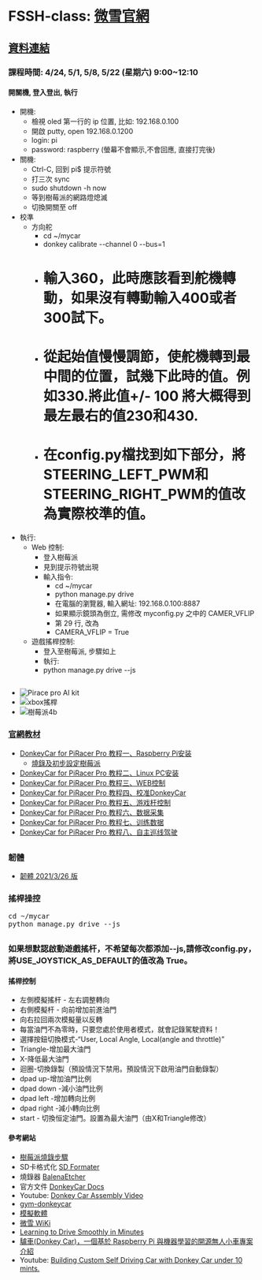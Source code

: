 # FSSH-class: [微雪官網](https://www.waveshare.net/wiki/PiRacer_Pro_AI_Kit)
## [資料連結](https://drive.google.com/drive/folders/16iQKtnFYjngqqkkFbVzOkc8HuU0624xz?usp=sharing)
### 課程時間: 4/24, 5/1, 5/8, 5/22 (星期六) 9:00~12:10
#### 開關機, 登入登出, 執行
* 開機:
    * 檢視 oled 第一行的 ip 位置, 比如: 192.168.0.100
    * 開啟 putty, open 192.168.0.1200
    * login: pi
    * password: raspberry (螢幕不會顯示,不會回應, 直接打完後<Enter>)
* 關機:
    * Ctrl-C, 回到 pi$ 提示符號
    * 打三次 sync
    * sudo shutdown -h now
    * 等到樹莓派的網路燈熄滅
    * 切換開關至 off
* 校準
    * 方向舵
        * cd ~/mycar
        * donkey calibrate --channel 0 --bus=1
        * # 輸入360，此時應該看到舵機轉動，如果沒有轉動輸入400或者300試下。
        * # 從起始值慢慢調節，使舵機轉到最中間的位置，試幾下此時的值。例如330.將此值+/- 100 將大概得到最左最右的值230和430.
        * # 在config.py檔找到如下部分，將STEERING_LEFT_PWM和STEERING_RIGHT_PWM的值改為實際校準的值。
* 執行:
    * Web 控制:
        * 登入樹莓派
        * 見到提示符號出現
        * 輸入指令:
            * cd ~/mycar
            * python manage.py drive    
            * 在電腦的瀏覽器, 輸入網址: 192.168.0.100:8887
            * 如果顯示鏡頭為倒立, 需修改 myconfig.py 之中的 CAMER_VFLIP 
            * 第 29 行, 改為
            * CAMERA_VFLIP = True
     * 遊戲搖桿控制:
         * 登入至樹莓派, 步驟如上
         * 執行: 
         * python manage.py drive --js
##
* ![Pirace pro AI kit](https://github.com/jumbokh/FSSH-class/blob/main/images/PiRacer-Pro-AI-Kit-details-1.jpg)
* ![xbox搖桿](https://github.com/jumbokh/FSSH-class/blob/main/images/xbox-1.JPG)
* ![樹莓派4b](https://github.com/jumbokh/FSSH-class/blob/main/images/rpi4.JPG)
### [官網教材](https://www.waveshare.net/wiki/PiRacer_Pro_AI_Kit)
* [DonkeyCar for PiRacer Pro 教程一、Raspberry Pi安装](https://www.waveshare.net/wiki/DonkeyCar_for_PiRacer_Pro_%E6%95%99%E7%A8%8B%E4%B8%80%E3%80%81Raspberry_Pi%E5%AE%89%E8%A3%85)
    * [燒錄及初步設定樹莓派](https://github.com/jumbokh/FSSH-class/blob/main/docs/Rpi-Headless.pptx)
* [DonkeyCar for PiRacer Pro 教程二、Linux PC安装](https://www.waveshare.net/wiki/DonkeyCar_for_PiRacer_Pro_%E6%95%99%E7%A8%8B%E4%BA%8C%E3%80%81Linux_PC%E5%AE%89%E8%A3%85)
* [DonkeyCar for PiRacer Pro 教程三、WEB控制](https://www.waveshare.net/wiki/DonkeyCar_for_PiRacer_Pro_%E6%95%99%E7%A8%8B%E4%B8%89%E3%80%81WEB%E6%8E%A7%E5%88%B6)
* [DonkeyCar for PiRacer Pro 教程四、校准DonkeyCar](https://www.waveshare.net/wiki/DonkeyCar_for_PiRacer_Pro_%E6%95%99%E7%A8%8B%E5%9B%9B%E3%80%81%E6%A0%A1%E5%87%86DonkeyCar)
* [DonkeyCar for PiRacer Pro 教程五、游戏杆控制](https://www.waveshare.net/wiki/DonkeyCar_for_PiRacer_Pro_%E6%95%99%E7%A8%8B%E4%BA%94%E3%80%81%E6%B8%B8%E6%88%8F%E6%9D%86%E6%8E%A7%E5%88%B6)
* [DonkeyCar for PiRacer Pro 教程六、数据采集](https://www.waveshare.net/wiki/DonkeyCar_for_PiRacer_Pro_%E6%95%99%E7%A8%8B%E5%85%AD%E3%80%81%E6%95%B0%E6%8D%AE%E9%87%87%E9%9B%86)
* [DonkeyCar for PiRacer Pro 教程七、训练数据](https://www.waveshare.net/wiki/DonkeyCar_for_PiRacer_Pro_%E6%95%99%E7%A8%8B%E4%B8%83%E3%80%81%E8%AE%AD%E7%BB%83%E6%95%B0%E6%8D%AE)
* [DonkeyCar for PiRacer Pro 教程八、自主巡线驾驶](https://www.waveshare.net/wiki/DonkeyCar_for_PiRacer_Pro_%E6%95%99%E7%A8%8B%E5%85%AB%E3%80%81%E8%87%AA%E4%B8%BB%E5%B7%A1%E7%BA%BF%E9%A9%BE%E9%A9%B6)
##
### 韌體
* [韌體 2021/3/26 版](https://drive.google.com/file/d/1Aa8K9HLEXGwRDT_qKlzEl3OWGgNNAMNs/view?usp=sharing)
### 搖桿操控
<pre>
cd ~/mycar
python manage.py drive --js
</pre>
##
### 如果想默認啟動遊戲搖杆，不希望每次都添加--js,請修改config.py，將USE_JOYSTICK_AS_DEFAULT的值改為 True。
#### 搖桿控制
* 左側模擬搖杆 - 左右調整轉向
* 右側模擬杆 - 向前增加前進油門
* 向右拉回兩次模擬量以反轉
* 每當油門不為零時，只要您處於使用者模式，就會記錄駕駛資料！
* 選擇按鈕切換模式-“User, Local Angle, Local(angle and throttle)”
* Triangle-增加最大油門
* X-降低最大油門
* 迴圈-切換錄製（預設情況下禁用。預設情況下啟用油門自動錄製）
* dpad up-增加油門比例
* dpad down -減小油門比例
* dpad left -增加轉向比例
* dpad right -減小轉向比例
* start - 切換恒定油門。設置為最大油門（由X和Triangle修改）

#### 參考網站
* [樹莓派燒錄步驟](https://atceiling.blogspot.com/2020/03/raspberry-pi-67-sdimagersdformatter.html)
* SD卡格式化 [SD Formater](https://www.azofreeware.com/2013/12/sd-formatter-40-sd.html)
* 燒錄器 [BalenaEtcher](https://www.balena.io/etcher/)
* 官方文件 [DonkeyCar Docs](https://docs.donkeycar.com/)
* Youtube: [Donkey Car Assembly Video](https://www.youtube.com/watch?v=OaVqWiR2rS0&t=48s)
* [gym-donkeycar](https://github.com/tawnkramer/gym-donkeycar/releases)
* [模擬軟體](https://github.com/autorope/donkeycar/blob/dev/docs/guide/simulator.md)
* [微雪 WiKi](https://www.waveshare.net/wiki/PiRacer_AI_Kit)
* [Learning to Drive Smoothly in Minutes](https://towardsdatascience.com/learning-to-drive-smoothly-in-minutes-450a7cdb35f4)
* [驢車(Donkey Car)，一個基於 Raspberry Pi 與機器學習的開源無人小車專案介紹](https://www.slideshare.net/raspberrypi-tw/donkey-car-raspberry-pi?qid=21ac0c87-65e4-41ec-a987-446185fc65f0&v=&b=&from_search=4)
* Youtube: [Building Custom Self Driving Car with Donkey Car under 10 mints.](https://www.youtube.com/watch?v=J6Ll5Obtuxk)

